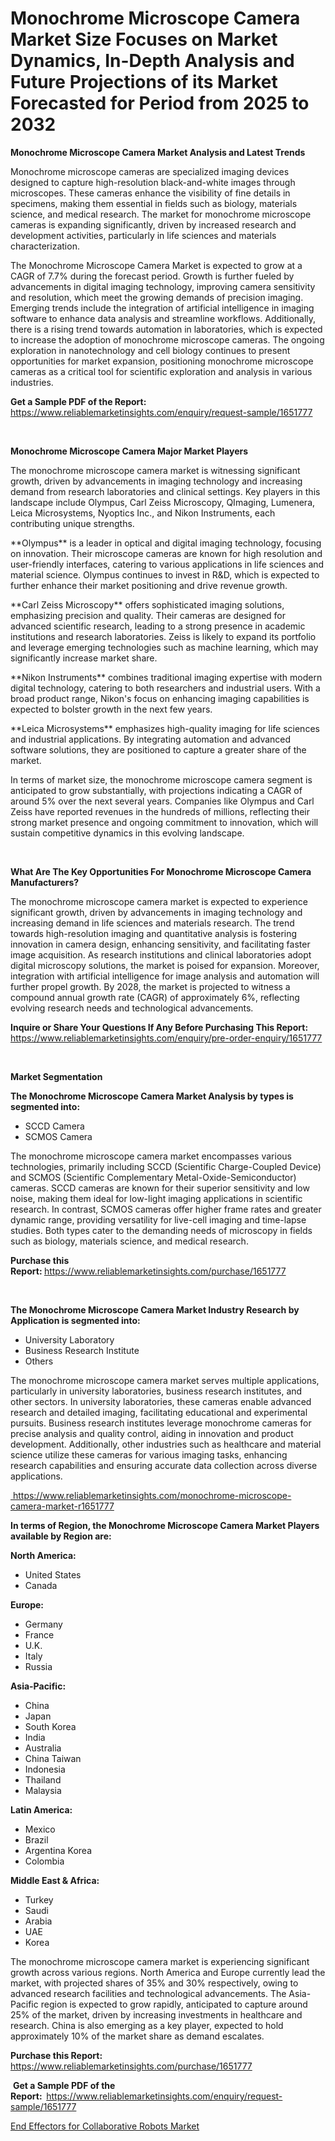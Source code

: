 <p><h1>Monochrome Microscope Camera Market Size Focuses on Market Dynamics, In-Depth Analysis and Future Projections of its Market Forecasted for Period from 2025 to 2032</h1></p><p><strong>Monochrome Microscope Camera Market Analysis and Latest Trends</strong></p>
<p><p>Monochrome microscope cameras are specialized imaging devices designed to capture high-resolution black-and-white images through microscopes. These cameras enhance the visibility of fine details in specimens, making them essential in fields such as biology, materials science, and medical research. The market for monochrome microscope cameras is expanding significantly, driven by increased research and development activities, particularly in life sciences and materials characterization.</p><p>The Monochrome Microscope Camera Market is expected to grow at a CAGR of 7.7% during the forecast period. Growth is further fueled by advancements in digital imaging technology, improving camera sensitivity and resolution, which meet the growing demands of precision imaging. Emerging trends include the integration of artificial intelligence in imaging software to enhance data analysis and streamline workflows. Additionally, there is a rising trend towards automation in laboratories, which is expected to increase the adoption of monochrome microscope cameras. The ongoing exploration in nanotechnology and cell biology continues to present opportunities for market expansion, positioning monochrome microscope cameras as a critical tool for scientific exploration and analysis in various industries.</p></p>
<p><strong>Get a Sample PDF of the Report:&nbsp;</strong> <a href="https://www.reliablemarketinsights.com/enquiry/request-sample/1651777?utm_campaign=2563&utm_medium=2&utm_source=Github&utm_content=ia&utm_term=23032025&utm_id=monochrome-microscope-camera">https://www.reliablemarketinsights.com/enquiry/request-sample/1651777</a></p>
<p>&nbsp;</p>
<p><strong>Monochrome Microscope Camera Major Market Players</strong></p>
<p><p>The monochrome microscope camera market is witnessing significant growth, driven by advancements in imaging technology and increasing demand from research laboratories and clinical settings. Key players in this landscape include Olympus, Carl Zeiss Microscopy, QImaging, Lumenera, Leica Microsystems, Nyoptics Inc., and Nikon Instruments, each contributing unique strengths.</p><p>**Olympus** is a leader in optical and digital imaging technology, focusing on innovation. Their microscope cameras are known for high resolution and user-friendly interfaces, catering to various applications in life sciences and material science. Olympus continues to invest in R&D, which is expected to further enhance their market positioning and drive revenue growth.</p><p>**Carl Zeiss Microscopy** offers sophisticated imaging solutions, emphasizing precision and quality. Their cameras are designed for advanced scientific research, leading to a strong presence in academic institutions and research laboratories. Zeiss is likely to expand its portfolio and leverage emerging technologies such as machine learning, which may significantly increase market share.</p><p>**Nikon Instruments** combines traditional imaging expertise with modern digital technology, catering to both researchers and industrial users. With a broad product range, Nikon's focus on enhancing imaging capabilities is expected to bolster growth in the next few years.</p><p>**Leica Microsystems** emphasizes high-quality imaging for life sciences and industrial applications. By integrating automation and advanced software solutions, they are positioned to capture a greater share of the market.</p><p>In terms of market size, the monochrome microscope camera segment is anticipated to grow substantially, with projections indicating a CAGR of around 5% over the next several years. Companies like Olympus and Carl Zeiss have reported revenues in the hundreds of millions, reflecting their strong market presence and ongoing commitment to innovation, which will sustain competitive dynamics in this evolving landscape.</p></p>
<p>&nbsp;</p>
<p><strong>What Are The Key Opportunities For Monochrome Microscope Camera Manufacturers?</strong></p>
<p><p>The monochrome microscope camera market is expected to experience significant growth, driven by advancements in imaging technology and increasing demand in life sciences and materials research. The trend towards high-resolution imaging and quantitative analysis is fostering innovation in camera design, enhancing sensitivity, and facilitating faster image acquisition. As research institutions and clinical laboratories adopt digital microscopy solutions, the market is poised for expansion. Moreover, integration with artificial intelligence for image analysis and automation will further propel growth. By 2028, the market is projected to witness a compound annual growth rate (CAGR) of approximately 6%, reflecting evolving research needs and technological advancements.</p></p>
<p><strong>Inquire or Share Your Questions If Any Before Purchasing This Report:</strong> <a href="https://www.reliablemarketinsights.com/enquiry/pre-order-enquiry/1651777?utm_campaign=2563&utm_medium=2&utm_source=Github&utm_content=ia&utm_term=23032025&utm_id=monochrome-microscope-camera">https://www.reliablemarketinsights.com/enquiry/pre-order-enquiry/1651777</a></p>
<p>&nbsp;</p>
<p><strong>Market Segmentation</strong></p>
<p><strong>The Monochrome Microscope Camera Market Analysis by types is segmented into:</strong></p>
<p><ul><li>SCCD Camera</li><li>SCMOS Camera</li></ul></p>
<p><p>The monochrome microscope camera market encompasses various technologies, primarily including SCCD (Scientific Charge-Coupled Device) and SCMOS (Scientific Complementary Metal-Oxide-Semiconductor) cameras. SCCD cameras are known for their superior sensitivity and low noise, making them ideal for low-light imaging applications in scientific research. In contrast, SCMOS cameras offer higher frame rates and greater dynamic range, providing versatility for live-cell imaging and time-lapse studies. Both types cater to the demanding needs of microscopy in fields such as biology, materials science, and medical research.</p></p>
<p><strong>Purchase this Report:&nbsp;</strong><a href="https://www.reliablemarketinsights.com/purchase/1651777?utm_campaign=2563&utm_medium=2&utm_source=Github&utm_content=ia&utm_term=23032025&utm_id=monochrome-microscope-camera">https://www.reliablemarketinsights.com/purchase/1651777</a></p>
<p>&nbsp;</p>
<p><strong>The Monochrome Microscope Camera Market Industry Research by Application is segmented into:</strong></p>
<p><ul><li>University Laboratory</li><li>Business Research Institute</li><li>Others</li></ul></p>
<p><p>The monochrome microscope camera market serves multiple applications, particularly in university laboratories, business research institutes, and other sectors. In university laboratories, these cameras enable advanced research and detailed imaging, facilitating educational and experimental pursuits. Business research institutes leverage monochrome cameras for precise analysis and quality control, aiding in innovation and product development. Additionally, other industries such as healthcare and material science utilize these cameras for various imaging tasks, enhancing research capabilities and ensuring accurate data collection across diverse applications.</p></p>
<p><a href="https://www.reliablemarketinsights.com/monochrome-microscope-camera-market-r1651777?utm_campaign=2563&utm_medium=2&utm_source=Github&utm_content=ia&utm_term=23032025&utm_id=monochrome-microscope-camera">&nbsp;https://www.reliablemarketinsights.com/monochrome-microscope-camera-market-r1651777</a></p>
<p><strong>In terms of Region, the Monochrome Microscope Camera Market Players available by Region are:</strong></p>
<p>
    <p> <strong> North America: </strong>
        <ul>
            <li>United States</li>
            <li>Canada</li>
        </ul>
        </p> 
    <p> <strong> Europe: </strong>
        <ul>
            <li>Germany</li>
            <li>France</li>
            <li>U.K.</li>
            <li>Italy</li>
            <li>Russia</li>
        </ul>
        </p> 
    <p> <strong> Asia-Pacific: </strong>
        <ul>
            <li>China</li>
            <li>Japan</li>
            <li>South Korea</li>
            <li>India</li>
            <li>Australia</li>
            <li>China Taiwan</li>
            <li>Indonesia</li>
            <li>Thailand</li>
            <li>Malaysia</li>
        </ul>
        </p> 
    <p> <strong> Latin America: </strong>
        <ul>
            <li>Mexico</li>
            <li>Brazil</li>
            <li>Argentina Korea</li>
            <li>Colombia</li>
        </ul>
        </p> 
    <p> <strong> Middle East & Africa: </strong>
        <ul>
            <li>Turkey</li>
            <li>Saudi</li>
            <li>Arabia</li>
            <li>UAE</li>
            <li>Korea</li>
        </ul>
    </p>
    </p>
<p><p>The monochrome microscope camera market is experiencing significant growth across various regions. North America and Europe currently lead the market, with projected shares of 35% and 30% respectively, owing to advanced research facilities and technological advancements. The Asia-Pacific region is expected to grow rapidly, anticipated to capture around 25% of the market, driven by increasing investments in healthcare and research. China is also emerging as a key player, expected to hold approximately 10% of the market share as demand escalates.</p></p>
<p><strong>Purchase this Report: </strong><a href="https://www.reliablemarketinsights.com/purchase/1651777?utm_campaign=2563&utm_medium=2&utm_source=Github&utm_content=ia&utm_term=23032025&utm_id=monochrome-microscope-camera">https://www.reliablemarketinsights.com/purchase/1651777</a></p>
<p>&nbsp;<strong>Get a Sample PDF of the Report:&nbsp;&nbsp;</strong><a href="https://www.reliablemarketinsights.com/enquiry/request-sample/1651777?utm_campaign=2563&utm_medium=2&utm_source=Github&utm_content=ia&utm_term=23032025&utm_id=monochrome-microscope-camera">https://www.reliablemarketinsights.com/enquiry/request-sample/1651777</a></p>
<p><strong></strong></p>
<p><p><a href="https://github.com/rushanday/Market-Research-Report-List-1/blob/main/end-effectors-for-collaborative-robots-market.md?utm_campaign=2563&utm_medium=2&utm_source=Github&utm_content=ia&utm_term=23032025&utm_id=monochrome-microscope-camera">End Effectors for Collaborative Robots Market</a></p></p>